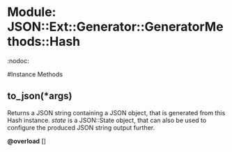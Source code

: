 # Module: JSON::Ext::Generator::GeneratorMethods::Hash
    

:nodoc:



#Instance Methods
## to_json(*args) [](#method-i-to_json)
Returns a JSON string containing a JSON object, that is generated from this
Hash instance. *state* is a JSON::State object, that can also be used to
configure the produced JSON string output further.

**@overload** [] 

